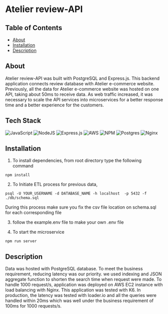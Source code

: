 # Atelier review-API

## Table of Contents
- [About](#about)
- [Installation](#installation)
- [Description](#description)

## About

Atelier review-API was built with PostgreSQL and Express.js. This backend application connects review database with Atelier e-commerce website. Previously, all the data for Atelier e-commerce website was hosted on one API, taking about 50ms to receive data. As web traffic increased, it was necessary to scale the API services into microservices for a better response time and a better experience for the customers.

## Tech Stack
![JavaScript](https://img.shields.io/badge/javascript-%23323330.svg?style=for-the-badge&logo=javascript&logoColor=%23F7DF1E)
![NodeJS](https://img.shields.io/badge/node.js-6DA55F?style=for-the-badge&logo=node.js&logoColor=white)
![Express.js](https://img.shields.io/badge/express.js-%23404d59.svg?style=for-the-badge&logo=express&logoColor=%2361DAFB)
![AWS](https://img.shields.io/badge/AWS-%23FF9900.svg?style=for-the-badge&logo=amazon-aws&logoColor=white)
![NPM](https://img.shields.io/badge/NPM-%23000000.svg?style=for-the-badge&logo=npm&logoColor=white)
![Postgres](https://img.shields.io/badge/postgres-%23316192.svg?style=for-the-badge&logo=postgresql&logoColor=white)
![Nginx](https://img.shields.io/badge/nginx-%23009639.svg?style=for-the-badge&logo=nginx&logoColor=white)

## Installation

1. To install dependencies, from root directory type the following command
  ```
npm install
```
2. To Initiate ETL process for previous data,
  ```
psql -U YOUR_USERNAME -d DATABASE_NAME -h localhost  -p 5432 -f ./db/schema.sql
```
During this process make sure you fix the csv file location on schema.sql for each corresponding file

3. follow the example.env file to make your own .env file

4. To start the microservice
```
npm run server
```

## Description
Data was hosted with PostgreSQL database. To meet the business requirement, reducing latency was our priority. we used indexing and JSON aggregate function to shorten the search time when request were made. To handle 1000 request/s, application was deployed on AWS EC2 instance with load balancing with Nginx. This application was tested with K6. In production, the latency was tested with loader.io and all the queries were handled within 20ms which was well under the business requirement of 100ms for 1000 requests/s.
